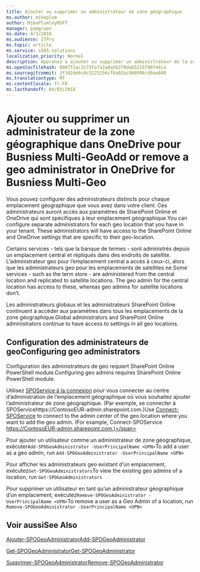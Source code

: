 ```yaml
---
title: Ajouter ou supprimer un administrateur de zone géographique
ms.author: mikeplum
author: MikePlumleyMSFT
manager: pamgreen
ms.date: 4/3/2018
ms.audience: ITPro
ms.topic: article
ms.service: o365-solutions
localization_priority: Normal
description: Apprenez à ajouter ou supprimer un administrateur de la zone géographique dans OneDrive pour entreprise Multi-Geo.
ms.openlocfilehash: 0007f1ac3c73fa7a2ada562f8da65215f80744ca
ms.sourcegitcommit: 3f3d2de6c0c5225156cfba01bc980994cd9ae848
ms.translationtype: MT
ms.contentlocale: fr-FR
ms.lasthandoff: 04/03/2018
---
```

# <a name="add-or-remove-a-geo-administrator-in-onedrive-for-busniess-multi-geo"></a><span data-ttu-id="74238-103">Ajouter ou supprimer un administrateur de la zone géographique dans OneDrive pour Busniess Multi-Geo</span><span class="sxs-lookup"><span data-stu-id="74238-103">Add or remove a geo administrator in OneDrive for Busniess Multi-Geo</span></span>

<span data-ttu-id="74238-p101">Vous pouvez configurer des administrateurs distincts pour chaque emplacement géographique que vous avez dans votre client. Ces administrateurs auront accès aux paramètres de SharePoint Online et OneDrive qui sont spécifiques à leur emplacement géographique.</span><span class="sxs-lookup"><span data-stu-id="74238-p101">You can configure separate administrators for each geo location that you have in your tenant. These administrators will have access to the SharePoint Online and OneDrive settings that are specific to their geo-location.</span></span>

<span data-ttu-id="74238-p102">Certains services - tels que la banque de termes - sont administrés depuis un emplacement central et répliqués dans des endroits de satellite. L’administrateur geo pour l’emplacement central a accès à ceux-ci, alors que les administrateurs geo pour les emplacements de satellites ne.</span><span class="sxs-lookup"><span data-stu-id="74238-p102">Some services - such as the term store - are administered from the central location and replicated to satellite locations. The geo admin for the central location has access to these, whereas geo admins for satellite locations don’t.</span></span>

<span data-ttu-id="74238-108">Les administrateurs globaux et les administrateurs SharePoint Online continuent à accéder aux paramètres dans tous les emplacements de la zone géographique.</span><span class="sxs-lookup"><span data-stu-id="74238-108">Global administrators and SharePoint Online administrators continue to have access to settings in all geo locations.</span></span>

## <a name="configuring-geo-administrators"></a><span data-ttu-id="74238-109">Configuration des administrateurs de geo</span><span class="sxs-lookup"><span data-stu-id="74238-109">Configuring geo administrators</span></span>

<span data-ttu-id="74238-110">Configuration des administrateurs de geo requiert SharePoint Online PowerShell module.</span><span class="sxs-lookup"><span data-stu-id="74238-110">Configuring geo admins requires SharePoint Online PowerShell module.</span></span>

<span data-ttu-id="74238-111">Utilisez [SPOService à la connexion](https://docs.microsoft.com/powershell/module/sharepoint-online/Connect-SPOService) pour vous connecter au centre d’administration de l’emplacement géographique où vous souhaitez ajouter l’administrateur de zone géographique. (Par exemple, se connecter à SPOServicehttps://ContosoEUR-admin.sharepoint.com.)</span><span class="sxs-lookup"><span data-stu-id="74238-111">Use [Connect-SPOService](https://docs.microsoft.com/powershell/module/sharepoint-online/Connect-SPOService) to connect to the admin center of the geo location where you want to add the geo admin. (For example, Connect-SPOService  https://ContosoEUR-admin.sharepoint.com.)</span></span>

<span data-ttu-id="74238-112">Pour ajouter un utilisateur comme un administrateur de zone géographique, exécuter`Add-SPOGeoAdministrator -UserPrincipalName <UPN>`</span><span class="sxs-lookup"><span data-stu-id="74238-112">To add a user as a geo admin, run `Add-SPOGeoAdministrator -UserPrincipalName <UPN>`</span></span>

<span data-ttu-id="74238-113">Pour afficher les administrateurs geo existant d’un emplacement, exécutez`Get-SPOGeoAdministrators`</span><span class="sxs-lookup"><span data-stu-id="74238-113">To view the existing geo admins of a location, run `Get-SPOGeoAdministrators`</span></span>

<span data-ttu-id="74238-114">Pour supprimer un utilisateur en tant qu’un administrateur géographique d’un emplacement, exécutez`Remove-SPOGeoAdministrator -UserPrincipalName <UPN>`</span><span class="sxs-lookup"><span data-stu-id="74238-114">To remove a user as a Geo Admin of a location, run  `Remove-SPOGeoAdministrator -UserPrincipalName <UPN>`</span></span>

## <a name="see-also"></a><span data-ttu-id="74238-115">Voir aussi</span><span class="sxs-lookup"><span data-stu-id="74238-115">See Also</span></span>

[<span data-ttu-id="74238-116">Ajouter-SPOGeoAdministrator</span><span class="sxs-lookup"><span data-stu-id="74238-116">Add-SPOGeoAdministrator</span></span>](https://docs.microsoft.com/powershell/module/sharepoint-online/add-spogeoadministrator)

[<span data-ttu-id="74238-117">Get-SPOGeoAdministrator</span><span class="sxs-lookup"><span data-stu-id="74238-117">Get-SPOGeoAdministrator</span></span>](https://docs.microsoft.com/powershell/module/sharepoint-online/get-spogeoadministrator)

[<span data-ttu-id="74238-118">Supprimer-SPOGeoAdministrator</span><span class="sxs-lookup"><span data-stu-id="74238-118">Remove-SPOGeoAdministrator</span></span>](https://docs.microsoft.com/powershell/module/sharepoint-online/remove-spogeoadministrator)